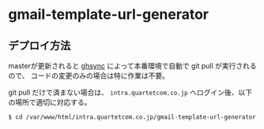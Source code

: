 # gmail-template-url-generator

## デプロイ方法

masterが更新されると [ghsync](https://github.com/ttskch/ghsync) によって本番環境で自動で git pull が実行されるので、 コードの変更のみの場合は特に作業は不要。

git pull だけで済まない場合は、 `intra.quartetcom.co.jp` へログイン後、以下の場所で適切に対応する。

```
$ cd /var/www/html/intra.quartetcom.co.jp/gmail-template-url-generator
```
